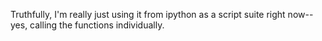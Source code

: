 Truthfully, I'm really just using it from ipython as a script suite right now--yes, calling the functions individually.